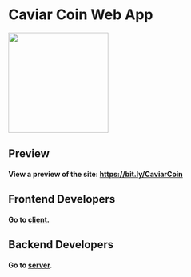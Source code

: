 # Caviar Coin Web App

<img src="https://user-images.githubusercontent.com/60367213/118917898-7c7e0a80-b8f7-11eb-8e4c-1770886f32e7.png" width="200">

## Preview
#### View a preview of the site: https://bit.ly/CaviarCoin

## Frontend Developers
#### Go to [client](https://github.com/RivasCVA/caviar-webapp/tree/master/client).

## Backend Developers
#### Go to [server](https://github.com/RivasCVA/caviar-webapp/tree/master/server).
